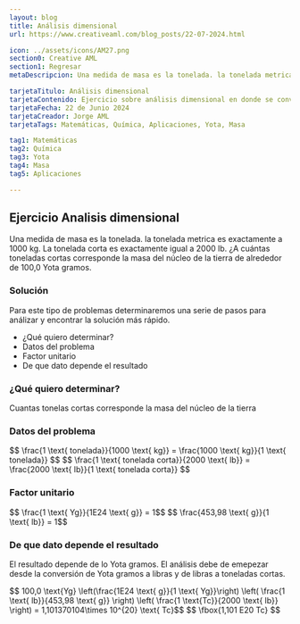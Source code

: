 ```yaml
---
layout: blog
title: Análisis dimensional
url: https://www.creativeaml.com/blog_posts/22-07-2024.html

icon: ../assets/icons/AM27.png
section0: Creative AML
section1: Regresar
metaDescripcion: Una medida de masa es la tonelada. la tonelada metrica es exactamente a 1000 kg. La tonelada corta es exactamente igual a 2000 lb. ¿A cuántas toneladas cortas corresponde la masa del núcleo de la tierra de alrededor de 100,0 Yota gramos.

tarjetaTitulo: Análisis dimensional
tarjetaContenido: Ejercicio sobre análisis dimensional en donde se convertiremos medidas de masa y múltiplos. 
tarjetaFecha: 22 de Junio 2024
tarjetaCreador: Jorge AML
tarjetaTags: Matemáticas, Química, Aplicaciones, Yota, Masa 

tag1: Matemáticas
tag2: Química
tag3: Yota
tag4: Masa
tag5: Aplicaciones

---
```

<h2>Ejercicio Analisis dimensional</h2>
<p>Una medida de masa es la tonelada. la tonelada metrica es exactamente a 1000 kg. La tonelada corta es exactamente igual a 2000 lb. ¿A cuántas toneladas cortas corresponde la masa del núcleo de la tierra de alrededor de 100,0 Yota gramos.</p>
<h3>Solución</h3>
<p>Para este tipo de problemas determinaremos una serie de pasos para análizar y encontrar la solución más rápido.</p>
<ul>
    <li>¿Qué quiero determinar?</li>
    <li>Datos del problema</li>
    <li>Factor unitario</li>
    <li>De que dato depende el resultado</li>
</ul>
<h3>¿Qué quiero determinar?</h3>
<p>Cuantas tonelas cortas corresponde la masa del núcleo de la tierra</p>
<h3>Datos del problema</h3>
<div class="latex">
$$ \frac{1 \text{ tonelada}}{1000 \text{ kg}} = \frac{1000 \text{ kg}}{1 \text{ tonelada}} $$
$$ \frac{1 \text{ tonelada corta}}{2000 \text{ lb}} = \frac{2000 \text{ lb}}{1 \text{ tonelada corta}} $$
</div>
<h3>Factor unitario</h3>
<div class="latex">
$$ \frac{1 \text{ Yg}}{1E24 \text{ g}} = 1$$
$$ \frac{453,98 \text{ g}}{1 \text{ lb}} = 1$$
</div>
<h3>De que dato depende el resultado</h3>
<p>El resultado depende de lo Yota gramos. El análisis debe de emepezar desde la conversión de Yota gramos a libras y de libras a toneladas cortas.</p>
<div class="latex">
$$ 100,0 \text{Yg} \left(\frac{1E24 \text{ g}}{1 \text{ Yg}}\right) \left( \frac{1 \text{ lb}}{453,98 \text{ g}} \right) \left( \frac{1 \text{Tc}}{2000 \text{ lb}} \right) = 1,101370104\times 10^{20} \text{ Tc}$$
$$ \fbox{1,101 E20 Tc} $$
</div>
